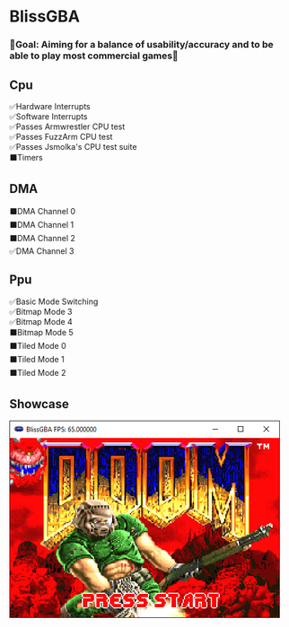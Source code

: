 # BlissGBA
### 🌟Goal: Aiming for a balance of usability/accuracy and to be able to play most commercial games🌟

## Cpu
✅Hardware Interrupts\
✅Software Interrupts\
✅Passes Armwrestler CPU test\
✅Passes FuzzArm CPU test\
✅Passes Jsmolka's CPU test suite\
⬛Timers

## DMA 
⬛DMA Channel 0\
⬛DMA Channel 1\
⬛DMA Channel 2\
✅DMA Channel 3

## Ppu
✅Basic Mode Switching\
✅Bitmap Mode 3\
✅Bitmap Mode 4\
⬛Bitmap Mode 5\
⬛Tiled Mode 0\
⬛Tiled Mode 1\
⬛Tiled Mode 2

## Showcase
![](Screenshots/doom.PNG)
